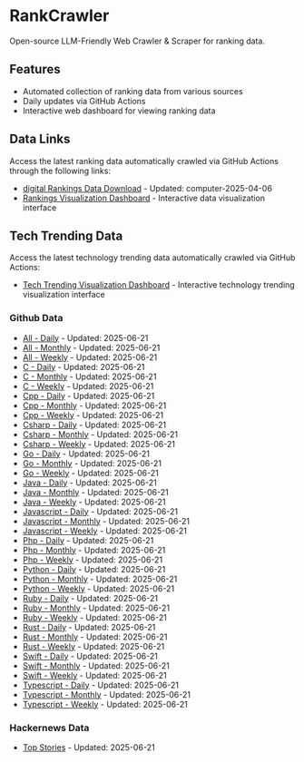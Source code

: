 # RankCrawler

Open-source LLM-Friendly Web Crawler & Scraper for ranking data.

## Features

* Automated collection of ranking data from various sources
* Daily updates via GitHub Actions
* Interactive web dashboard for viewing ranking data


## Data Links

Access the latest ranking data automatically crawled via GitHub Actions through the following links:

* [digital Rankings Data Download](https://github.com/chenjy16/RankCrawler/blob/main/data/1688/digital_computer_2025-04-06.json) - Updated: computer-2025-04-06
* [Rankings Visualization Dashboard](https://chenjy16.github.io/RankCrawler/1688_rankings.html) - Interactive data visualization interface




## Tech Trending Data

Access the latest technology trending data automatically crawled via GitHub Actions:

* [Tech Trending Visualization Dashboard](https://chenjy16.github.io/RankCrawler/tech_trending.html) - Interactive technology trending visualization interface

### Github Data

* [All - Daily](https://github.com/chenjy16/RankCrawler/blob/main/data/github/github_all_daily_2025-06-21.json) - Updated: 2025-06-21
* [All - Monthly](https://github.com/chenjy16/RankCrawler/blob/main/data/github/github_all_monthly_2025-06-21.json) - Updated: 2025-06-21
* [All - Weekly](https://github.com/chenjy16/RankCrawler/blob/main/data/github/github_all_weekly_2025-06-21.json) - Updated: 2025-06-21
* [C - Daily](https://github.com/chenjy16/RankCrawler/blob/main/data/github/github_c_daily_2025-06-21.json) - Updated: 2025-06-21
* [C - Monthly](https://github.com/chenjy16/RankCrawler/blob/main/data/github/github_c_monthly_2025-06-21.json) - Updated: 2025-06-21
* [C - Weekly](https://github.com/chenjy16/RankCrawler/blob/main/data/github/github_c_weekly_2025-06-21.json) - Updated: 2025-06-21
* [Cpp - Daily](https://github.com/chenjy16/RankCrawler/blob/main/data/github/github_cpp_daily_2025-06-21.json) - Updated: 2025-06-21
* [Cpp - Monthly](https://github.com/chenjy16/RankCrawler/blob/main/data/github/github_cpp_monthly_2025-06-21.json) - Updated: 2025-06-21
* [Cpp - Weekly](https://github.com/chenjy16/RankCrawler/blob/main/data/github/github_cpp_weekly_2025-06-21.json) - Updated: 2025-06-21
* [Csharp - Daily](https://github.com/chenjy16/RankCrawler/blob/main/data/github/github_csharp_daily_2025-06-21.json) - Updated: 2025-06-21
* [Csharp - Monthly](https://github.com/chenjy16/RankCrawler/blob/main/data/github/github_csharp_monthly_2025-06-21.json) - Updated: 2025-06-21
* [Csharp - Weekly](https://github.com/chenjy16/RankCrawler/blob/main/data/github/github_csharp_weekly_2025-06-21.json) - Updated: 2025-06-21
* [Go - Daily](https://github.com/chenjy16/RankCrawler/blob/main/data/github/github_go_daily_2025-06-21.json) - Updated: 2025-06-21
* [Go - Monthly](https://github.com/chenjy16/RankCrawler/blob/main/data/github/github_go_monthly_2025-06-21.json) - Updated: 2025-06-21
* [Go - Weekly](https://github.com/chenjy16/RankCrawler/blob/main/data/github/github_go_weekly_2025-06-21.json) - Updated: 2025-06-21
* [Java - Daily](https://github.com/chenjy16/RankCrawler/blob/main/data/github/github_java_daily_2025-06-21.json) - Updated: 2025-06-21
* [Java - Monthly](https://github.com/chenjy16/RankCrawler/blob/main/data/github/github_java_monthly_2025-06-21.json) - Updated: 2025-06-21
* [Java - Weekly](https://github.com/chenjy16/RankCrawler/blob/main/data/github/github_java_weekly_2025-06-21.json) - Updated: 2025-06-21
* [Javascript - Daily](https://github.com/chenjy16/RankCrawler/blob/main/data/github/github_javascript_daily_2025-06-21.json) - Updated: 2025-06-21
* [Javascript - Monthly](https://github.com/chenjy16/RankCrawler/blob/main/data/github/github_javascript_monthly_2025-06-21.json) - Updated: 2025-06-21
* [Javascript - Weekly](https://github.com/chenjy16/RankCrawler/blob/main/data/github/github_javascript_weekly_2025-06-21.json) - Updated: 2025-06-21
* [Php - Daily](https://github.com/chenjy16/RankCrawler/blob/main/data/github/github_php_daily_2025-06-21.json) - Updated: 2025-06-21
* [Php - Monthly](https://github.com/chenjy16/RankCrawler/blob/main/data/github/github_php_monthly_2025-06-21.json) - Updated: 2025-06-21
* [Php - Weekly](https://github.com/chenjy16/RankCrawler/blob/main/data/github/github_php_weekly_2025-06-21.json) - Updated: 2025-06-21
* [Python - Daily](https://github.com/chenjy16/RankCrawler/blob/main/data/github/github_python_daily_2025-06-21.json) - Updated: 2025-06-21
* [Python - Monthly](https://github.com/chenjy16/RankCrawler/blob/main/data/github/github_python_monthly_2025-06-21.json) - Updated: 2025-06-21
* [Python - Weekly](https://github.com/chenjy16/RankCrawler/blob/main/data/github/github_python_weekly_2025-06-21.json) - Updated: 2025-06-21
* [Ruby - Daily](https://github.com/chenjy16/RankCrawler/blob/main/data/github/github_ruby_daily_2025-06-21.json) - Updated: 2025-06-21
* [Ruby - Monthly](https://github.com/chenjy16/RankCrawler/blob/main/data/github/github_ruby_monthly_2025-06-21.json) - Updated: 2025-06-21
* [Ruby - Weekly](https://github.com/chenjy16/RankCrawler/blob/main/data/github/github_ruby_weekly_2025-06-21.json) - Updated: 2025-06-21
* [Rust - Daily](https://github.com/chenjy16/RankCrawler/blob/main/data/github/github_rust_daily_2025-06-21.json) - Updated: 2025-06-21
* [Rust - Monthly](https://github.com/chenjy16/RankCrawler/blob/main/data/github/github_rust_monthly_2025-06-21.json) - Updated: 2025-06-21
* [Rust - Weekly](https://github.com/chenjy16/RankCrawler/blob/main/data/github/github_rust_weekly_2025-06-21.json) - Updated: 2025-06-21
* [Swift - Daily](https://github.com/chenjy16/RankCrawler/blob/main/data/github/github_swift_daily_2025-06-21.json) - Updated: 2025-06-21
* [Swift - Monthly](https://github.com/chenjy16/RankCrawler/blob/main/data/github/github_swift_monthly_2025-06-21.json) - Updated: 2025-06-21
* [Swift - Weekly](https://github.com/chenjy16/RankCrawler/blob/main/data/github/github_swift_weekly_2025-06-21.json) - Updated: 2025-06-21
* [Typescript - Daily](https://github.com/chenjy16/RankCrawler/blob/main/data/github/github_typescript_daily_2025-06-21.json) - Updated: 2025-06-21
* [Typescript - Monthly](https://github.com/chenjy16/RankCrawler/blob/main/data/github/github_typescript_monthly_2025-06-21.json) - Updated: 2025-06-21
* [Typescript - Weekly](https://github.com/chenjy16/RankCrawler/blob/main/data/github/github_typescript_weekly_2025-06-21.json) - Updated: 2025-06-21

### Hackernews Data

* [Top Stories](https://github.com/chenjy16/RankCrawler/blob/main/data/hackernews/hackernews_top_2025-06-21.json) - Updated: 2025-06-21


